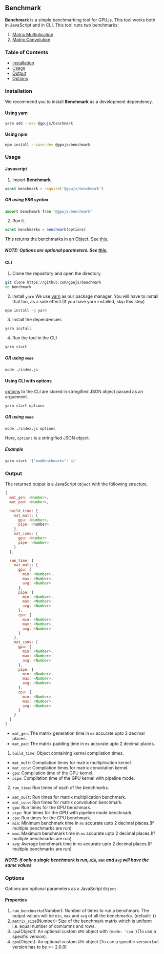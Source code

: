 ## Benchmark
**Benchmark** is a simple benchmarking tool for GPU.js. This tool works both in JavaScript and in CLI.
This tool runs two benchmarks:
1. [Matrix Multiplication](https://en.wikipedia.org/wiki/Matrix_multiplication)
2. [Matrix Convolution](https://en.wikipedia.org/wiki/Kernel_(image_processing))

### Table of Contents
- [Installation](#installation)
- [Usage](#usage)
- [Output](#output)
- [Options](#options)

### Installation
We recommend you to install **Benchmark** as a development dependency.
#### Using yarn
```sh
yarn add --dev @gpujs/benchmark
```
#### Using npm
```sh
npm install --save-dev @gpujs/benchmark
```

### Usage
#### Javascript
1. Import **Benchmark**.
```js
const benchmark = require('@gpujs/benchmark')
```
##### OR using ES6 syntax
```js
import benchmark from '@gpujs/benchmark'
```

2. Run it.
```js
const benchmarks = benchmark(options)
```
This returns the benchmarks in an Object. See [this](#output).
##### NOTE: Options are optional parameters. See [this](#options).

#### CLI
1. Clone the repository and open the directory.
```sh
git clone https://github.com/gpujs/benchmark
cd benchmark
```

2. Install `yarn`
We use [yarn](https://yarnpkg.com/en/) as our package manager. You will have to install that too, as a side effect.(If you have yarn installed, skip this step)
```sh
npm install -g yarn
```

3. Install the dependencies
```sh
yarn install
```

4. Run the tool in the CLI
```sh
yarn start
```
##### OR using `node`
```sh
node ./index.js
```
#### Using CLI with options
[options](#options) to the CLI are stored in stringified JSON object passed as an arguement.
```sh
yarn start options
```
##### OR using `node`
```sh
node ./index.js options
```
Here, `options` is a stringified JSON object.

##### Example
```sh
yarn start '{"numBenchmarks": 4}'
```

### Output
The returned output is a JavaScript `Object` with the following structure.
```js
{
  mat_gen: <Number>,
  mat_pad: <Number>,

  build_time: {
    mat_mult: {
      gpu: <Number>,
      pipe: <number>
    },
    mat_conv: {
      gpu: <Number>
      pipe: <Number>
    }
  },

  run_time: {
    mat_mult: {
      gpu: {
        min: <Number>,
        max: <Number>,
        avg: <Number>
      },
      pipe: {
        min: <Number>,
        max: <Number>,
        avg: <Number>
      },
      cpu: {
        min: <Number>,
        max: <Number>,
        avg: <Number>
      }
    },
    mat_conv: {
      gpu: {
        min: <Number>,
        max: <Number>,
        avg: <Number>
      },
      pipe: {
        min: <Number>,
        max: <Number>,
        avg: <Number>
      },
      cpu: {
        min: <Number>,
        max: <Number>,
        avg: <Number>
      }
    }
  }
}
```
- `mat_gen`: The matrix generation time in `ms` accurate upto 2 decimal places.
- `mat_pad`: The matrix padding time in `ms` accurate upto 2 decimal places.

1. `build_time`: Object containing kernel compilation times.
- `mat_mult`: Compilation times for matrix multiplication kernel.
- `mat_conv`: Compilation times for matrix convolution kernel.
- `gpu`: Compilation time of the GPU kernel.
- `pipe`: Compilation time of the GPU kernel with pipeline mode.

2. `run_time`: Run times of each of the benchmarks.
- `mat_mult`: Run times for matrix multiplication benchmark.
- `mat_conv`: Run times for matrix convolution benchmark.
- `gpu`: Run times for the GPU benchmark.
- `pipe`: Run times for the GPU with pipeline mode benchmark.
- `cpu`: Run times for the CPU benchmark.
- `min`: Minimum benchmark time in `ms` accurate upto 2 decimal places.(If multiple benchmarks are run)
- `max`: Maximum benchmark time in `ms` accurate upto 2 decimal places.(If multiple benchmarks are run)
- `avg`: Average benchmark time in `ms` accurate upto 2 decimal places.(If multiple benchmarks are run)

##### NOTE: If only a single benchmark is run, `min`, `max` and `avg` will have the same values

### Options
Options are optional parameters as a JavaScript `Object`.
#### Properties
1. `num_benchmarks`(Number): Number of times to run a benchmark. The output values will be `min`, `max` and `avg` of all the benchmarks. (default: `1`)
2. `matrix_size`(Number): Size of the benchmark matrix which is uniform i.e. equal number of comlumns and rows.
3. `cpu`(Object): An optional custom `GPU` object with `{mode: 'cpu'}`(To use a specific version).
4. `gpu`(Object): An optional custom `GPU` object (To use a specific version but version has to be >= 2.0.0)
